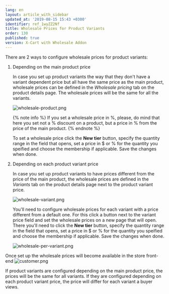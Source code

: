 ```yaml
---
lang: en
layout: article_with_sidebar
updated_at: '2019-08-15 15:43 +0300'
identifier: ref_1wyZZ2Nf
title: Wholesale Prices for Product Variants
order: 130
published: true
version: X-Cart with Wholesale Addon
---
```

There are 2 ways to configure wholesale prices for product variants:

1. Depending on the main product price

   In case you set up product variants the way that they don't have a variant dependent price but all have the same price as the main product, wholesale prices can be defined in the _Wholesale pricing_ tab on the product details page. The wholesale prices will be the same for all the variants.
   
   ![wholesale-product.png]({{site.baseurl}}/attachments/ref_0uApuQfx/wholesale-product.png)

   {% note info %}
   If you set a wholesale price in %, please, do mind that here you set not a % discount on a product, but a price in % from the price of the main product.
   {% endnote %}
    
   To set a wholesale price click the **New tier** button, specify the quantity range in the field that opens, set a price in $ or % for the quantity you speified and choose the membership if applicable. Save the changes when done.

2. Depending on each product variant price
   
   In case you set up product variants to have prices different from the price of the main product, the wholesale prices are defined in the _Variants_ tab on the product details page next to the product variant price. 
   
   ![wholesale-variant.png]({{site.baseurl}}/attachments/ref_0uApuQfx/wholesale-variant.png)
   
   You'll need to configure wholesale prices for each variant with a price different from a default one. For this click a button next to the variant price field and set the wholesale prices on a new page that will open. There you'll need to click the **New tier** button, specify the quantity range in the field that opens, set a price in $ or % for the quantity you speified and choose the membership if applicable. Save the changes when done.

   ![wholesale-per-variant.png]({{site.baseurl}}/attachments/ref_0uApuQfx/wholesale-per-variant.png)
   
Once set up the wholesale prices will become available in the store front-end
   ![customer.png]({{site.baseurl}}/attachments/ref_0uApuQfx/customer.png)

If product variants are configured depending on the main product price, the prices will be the same for all variants. If they are configured depending on each product variant price, the price will differ for each variant a buyer views.
